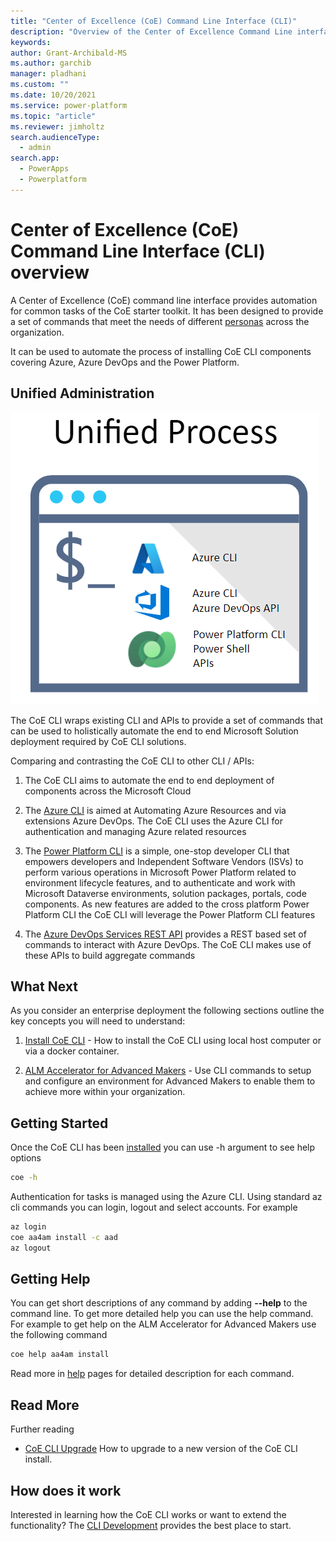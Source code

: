```yaml
---
title: "Center of Excellence (CoE) Command Line Interface (CLI)"
description: "Overview of the Center of Excellence Command Line interface and how it automates the setup and administrator of common tasks"
keywords: 
author: Grant-Archibald-MS
ms.author: garchib
manager: pladhani
ms.custom: ""
ms.date: 10/20/2021
ms.service: power-platform
ms.topic: "article"
ms.reviewer: jimholtz
search.audienceType: 
  - admin
search.app: 
  - PowerApps
  - Powerplatform
---
```


# Center of Excellence (CoE) Command Line Interface (CLI) overview

A Center of Excellence (CoE) command line interface provides automation for common tasks of the CoE starter toolkit. It has been designed to provide a set of commands that meet the needs of different [personas](./aa4am/personas.md) across the organization.

It can be used to automate the process of installing CoE CLI components covering Azure, Azure DevOps and the Power Platform.

## Unified Administration

![CLI Unified Process](./media/cli-unified-process.png)

The CoE CLI wraps existing CLI and APIs to provide a set of commands that can be used to holistically automate the end to end Microsoft Solution deployment required by CoE CLI solutions.

Comparing and contrasting the CoE CLI to other CLI / APIs:

1. The CoE CLI aims to automate the end to end deployment of components across the Microsoft Cloud

1. The [Azure CLI](https://docs.microsoft.com/cli/azure/) is aimed at Automating Azure Resources and via extensions Azure DevOps. The CoE CLI uses the Azure CLI for authentication and managing Azure related resources

1. The [Power Platform CLI](https://docs.microsoft.com/powerapps/developer/data-platform/powerapps-cli) is a simple, one-stop developer CLI that empowers developers and Independent Software Vendors (ISVs) to perform various operations in Microsoft Power Platform related to environment lifecycle features, and to authenticate and work with Microsoft Dataverse environments, solution packages, portals, code components. As new features are added to the cross platform Power Platform CLI the CoE CLI will leverage the Power Platform CLI features

1. The [Azure DevOps Services REST API](https://docs.microsoft.com/rest/api/azure/devops/) provides a REST based set of commands to interact with Azure DevOps. The CoE CLI makes use of these APIs to build aggregate commands

## What Next

As you consider an enterprise deployment the following sections outline the key concepts you will need to understand:

1. [Install CoE CLI](./install.md) - How to install the CoE CLI using local host computer or via a docker container.

1. [ALM Accelerator for Advanced Makers](./aa4am/overview.md) - Use CLI commands to setup and configure an environment for Advanced Makers to enable them to achieve more within your organization.

## Getting Started

Once the CoE CLI has been [installed](./install.md) you can use -h argument to see help options

```bash
coe -h
```

Authentication for tasks is managed using the Azure CLI. Using standard az cli commands you can login, logout and select accounts. For example

```bash
az login
coe aa4am install -c aad
az logout
```

## Getting Help

You can get short descriptions of any command by adding **--help** to the command line. To get more detailed help you can use the help command. For example to get help on the ALM Accelerator for Advanced Makers use the following command

```bash
coe help aa4am install
```

Read more in [help](./help/overview.md) pages for detailed description for each command.

## Read More

Further reading

- [CoE CLI Upgrade](./upgrade.md) How to upgrade to a new version of the CoE CLI install.

## How does it work

Interested in learning how the CoE CLI works or want to extend the functionality? The [CLI Development](./cli-development/overview.md) provides the best place to start.
